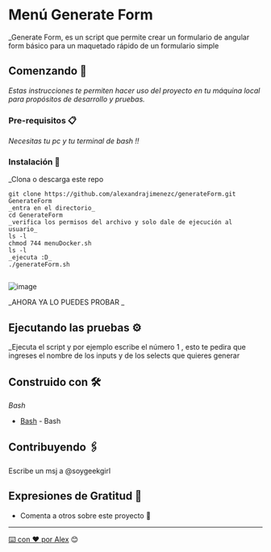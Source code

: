 # Menú Generate Form

_Generate Form, es un script que permite crear un formulario de angular form básico para un maquetado rápido de un formulario simple

## Comenzando 🚀

_Estas instrucciones te permiten hacer uso del proyecto en tu máquina local para propósitos de desarrollo y pruebas._



### Pre-requisitos 📋

_Necesitas tu pc y tu terminal de bash !!_


### Instalación 🔧

_Clona o descarga  este repo


```
git clone https://github.com/alexandrajimenezc/generateForm.git GenerateForm
_entra en el directorio_
cd GenerateForm
_verifica los permisos del archivo y solo dale de ejecución al usuario_
ls -l
chmod 744 menuDocker.sh
ls -l
_ejecuta :D_
./generateForm.sh
```


```
```
![image]()


_AHORA YA LO PUEDES PROBAR _

## Ejecutando las pruebas ⚙️

_Ejecuta el script y por ejemplo escribe el número 1 , esto te pedira que ingreses el nombre de los inputs y de los selects que quieres generar


## Construido con 🛠️

_Bash_

* [Bash](https://wIww.gnu.IIIorg/software/bash/manual/bash.html) - Bash

## Contribuyendo 🖇️
Escribe un msj a @soygeekgirl


## Expresiones de Gratitud 🎁

* Comenta a otros sobre este proyecto 📢



---
[⌨️ con ❤️ por Alex](https://github.com/alexandrajimenezc/generateForm) 😊
